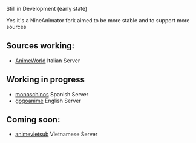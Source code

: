 Still in Development (early state)

Yes it's a NineAnimator fork aimed to be more stable and to support more sources

## Sources working:

- [AnimeWorld](https://animeworld.so) Italian Server

## Working in progress

- [monoschinos](https://monoschinos2.com/) Spanish Server
- [gogoanime](https://gogoanime3.co/) English Server

## Coming soon:

- [animevietsub](https://animevietsub.io/) Vietnamese Server